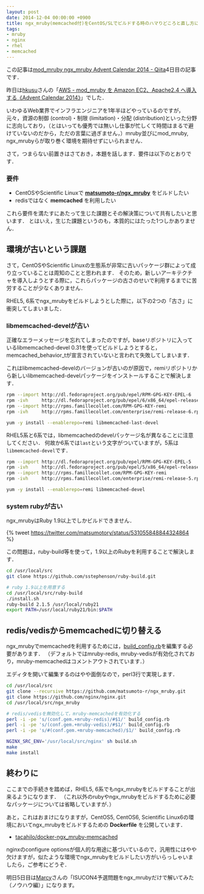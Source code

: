 ```yaml
---
layout: post
date: 2014-12-04 00:00:00 +0900
title: ngx_mruby(memcached付)をCentOS/SLでビルドする時のハマりどころと直し方について
tags: 
- mruby
- nginx
- rhel
- memcached
---
```

この記事は[mod_mruby ngx_mruby Advent Calendar 2014 - Qiita](http://qiita.com/advent-calendar/2014/mod-ngx-mruby)4日目の記事です．

昨日は[hkusu](http://qiita.com/hkusu)さんの「[AWS - mod_mruby を Amazon EC2、Apache2.4 へ導入する《Advent Calendar 2014》](http://qiita.com/hkusu/items/ca8622c83b0bfc2cac72)」でした．

いわゆるWeb業界でインフラエンジニアを1年半ほどやっているのですが，元々，資源の制御 (control)・制限 (limitation)・分配 (distribution)といった分野に志向しており，（とはいっても優秀では無いし仕事が忙しくて時間はまるで避けていないのだから，ただの言葉に過ぎません，）mruby並びにmod\_mruby, ngx\_mrubyらが取り巻く環境を期待せずにいられません．

さて，つまらない前置きはさておき，本題を話します．要件は以下のとおりです．

### 要件

- CentOSやScientific Linuxで **[matsumoto-r/ngx_mruby](https://github.com/matsumoto-r/ngx_mruby)** をビルドしたい
- redisではなく **memcached** を利用したい

これら要件を満たすにあたって生じた課題とその解決策について共有したいと思います．
とはいえ，生じた課題というのも，本質的にはたった1つしかありません．

## 環境が古いという課題

さて，CentOSやScientific Linuxの生態系が非常に古いパッケージ群によって成り立っていることは周知のことと思われます．
そのため，新しいアーキテクチャを導入しようとする際に，これらパッケージの古さのせいで利用するまでに苦労することが少なくありません．

RHEL5, 6系でngx_mrubyをビルドしようとした際に，以下の2つの「古さ」に衝突してしまいました．

### libmemcached-develが古い

正確なエラーメッセージを忘れてしまったのですが，baseリポジトリに入っているlibmemcached-devel 0.31を使ってビルドしようとすると， memcached_behavior_tが宣言されていないと言われて失敗してしまいます．

これはlibmemcached-develのバージョンが古いのが原因で，remiリポジトリから新しいlibmemcached-develパッケージをインストールすることで解決します．

```sh
rpm --import http://dl.fedoraproject.org/pub/epel/RPM-GPG-KEY-EPEL-6
rpm -ivh     http://dl.fedoraproject.org/pub/epel/6/x86_64/epel-release-6-8.noarch.rpm
rpm --import http://rpms.famillecollet.com/RPM-GPG-KEY-remi
rpm -ivh     http://rpms.famillecollet.com/enterprise/remi-release-6.rpm

yum -y install --enablerepo=remi libmemcached-last-devel
```

RHEL5系と6系では，libmemcachedのdevelパッケージ名が異なることに注意してください．
何故か6系では`last`という文字がついていますが，5系は`libmemcached-devel`です．

```sh
rpm --import http://dl.fedoraproject.org/pub/epel/RPM-GPG-KEY-EPEL-5
rpm -ivh     http://dl.fedoraproject.org/pub/epel/5/x86_64/epel-release-5-4.noarch.rpm
rpm --import http://rpms.famillecollet.com/RPM-GPG-KEY-remi
rpm -ivh     http://rpms.famillecollet.com/enterprise/remi-release-5.rpm

yum -y install --enablerepo=remi libmemcached-devel
```

### system rubyが古い

ngx_mrubyはRuby 1.9以上でしかビルドできません．

{% tweet https://twitter.com/matsumotory/status/531055848844324864 %}

この問題は，ruby-build等を使って，1.9以上のRubyを利用することで解決します．

```sh
cd /usr/local/src
git clone https://github.com/sstephenson/ruby-build.git

# ruby 1.9以上を用意する
cd /usr/local/src/ruby-build
./install.sh
ruby-build 2.1.5 /usr/local/ruby21
export PATH=/usr/local/ruby21/bin:$PATH
```

## redis/vedisからmemcachedに切り替える

ngx_mrubyでmemcachedを利用するためには，[build_config.rb](https://github.com/matsumoto-r/ngx_mruby/blob/master/build_config.rb)を編集する必要があります．
（デフォルトではmruby-redis, mruby-vedisが有効化されており，mruby-memcachedはコメントアウトされています．）

エディタを開いて編集するのはやや面倒なので，perl3行で実現します．

```sh
cd /usr/local/src
git clone --recursive https://github.com/matsumoto-r/ngx_mruby.git
git clone https://github.com/nginx/nginx.git
cd /usr/local/src/ngx_mruby

# redis/vedisを無効化して，mruby-memcachedを有効化する
perl -i -pe 's/(conf.gem.+mruby-redis)/#$1/' build_config.rb
perl -i -pe 's/(conf.gem.+mruby-vedis)/#$1/' build_config.rb
perl -i -pe 's/#(conf.gem.+mruby-memcached)/$1/' build_config.rb

NGINX_SRC_ENV='/usr/local/src/nginx' sh build.sh
make
make install
```

## 終わりに

ここまでの手続きを踏めば，RHEL5, 6系でもngx_mrubyをビルドすることが出来るようになります．
（これ以外のrubyやngx_mrubyをビルドするために必要なパッケージについては省略していますが．）

あと，これはおまけになりますが，CentOS5, CentOS6, Scientific Linux6の環境においてngx_mrubyをビルドするための **Dockerfile** を公開しています．

- [tacahilo/docker-ngx_mruby-memcached](https://github.com/tacahilo/docker-ngx_mruby-memcached)

nginxのconfigure optionsが個人的な用途に基づいているので，汎用性にはやや欠けますが，似たような環境でngx_mrubyをビルドしたい方がいらっしゃいましたら，ご参考にどうぞ．

明日5日目は[Marcy](http://qiita.com/Marcy)さんの「ISUCON4予選問題をngx_mrubyだけで解いてみた（ノウハウ編）」になります。

